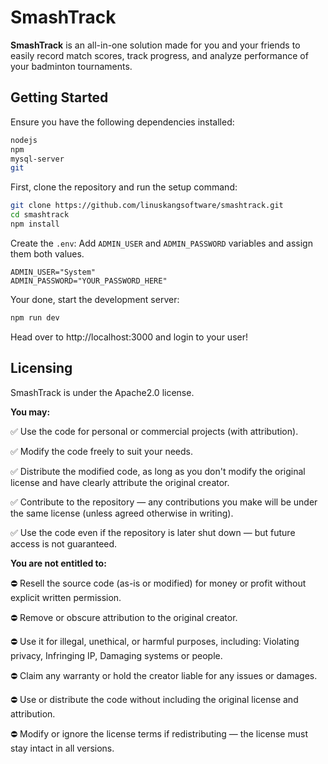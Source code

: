 # SmashTrack

**SmashTrack** is an all-in-one solution made for you and your friends to easily record match scores, track progress, and analyze performance of your badminton tournaments.

## Getting Started

Ensure you have the following dependencies installed:

```bash
nodejs
npm
mysql-server
git
```

First, clone the repository and run the setup command:

```bash
git clone https://github.com/linuskangsoftware/smashtrack.git
cd smashtrack
npm install
```

Create the ``.env``: Add ``ADMIN_USER`` and ``ADMIN_PASSWORD`` variables and assign them both values.

```
ADMIN_USER="System"
ADMIN_PASSWORD="YOUR_PASSWORD_HERE"
```

Your done, start the development server:

```bash
npm run dev
```

Head over to http://localhost:3000 and login to your user!

## Licensing

SmashTrack is under the Apache2.0 license.

**You may:**

✅ Use the code for personal or commercial projects (with attribution).

✅ Modify the code freely to suit your needs.

✅ Distribute the modified code, as long as you don't modify the original license and have clearly attribute the original creator.

✅ Contribute to the repository — any contributions you make will be under the same license (unless agreed otherwise in writing).

✅ Use the code even if the repository is later shut down — but future access is not guaranteed.

**You are not entitled to:**

⛔ Resell the source code (as-is or modified) for money or profit without explicit written permission.

⛔ Remove or obscure attribution to the original creator.

⛔ Use it for illegal, unethical, or harmful purposes, including: Violating privacy, Infringing IP, Damaging systems or people.

⛔ Claim any warranty or hold the creator liable for any issues or damages.

⛔ Use or distribute the code without including the original license and attribution.

⛔ Modify or ignore the license terms if redistributing — the license must stay intact in all versions.
